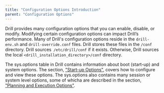 ```yaml
---
title: "Configuration Options Introduction"
parent: "Configuration Options"
---
```

Drill provides many configuration options that you can enable, disable, or
modify. Modifying certain configuration options can impact Drill’s
performance. Many of Drill's configuration options reside in the `drill-
env.sh` and `drill-override.conf` files. Drill stores these files in the
`/conf` directory. Drill sources` /etc/drill/conf` if it exists. Otherwise,
Drill sources the local `<drill_installation_directory>/conf` directory.

The sys.options table in Drill contains information about boot (start-up) and system options. The section, ["Start-up Options"]({{site.baseurl}}/docs/start-up-options), covers how to configure and view these options. The sys.options also contains many session or system level options, some of whicha are described in the section, ["Planning and Execution Options"]({{site.baseurl}}/docs/planning-and-execution-options). 


